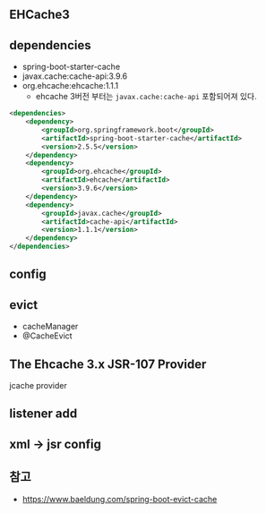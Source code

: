 ## EHCache3

## dependencies

- spring-boot-starter-cache
- javax.cache:cache-api:3.9.6
- org.ehcache:ehcache:1.1.1
    - ehcache 3버전 부터는 `javax.cache:cache-api` 포함되어져 있다.

```xml
<dependencies>
    <dependency>
        <groupId>org.springframework.boot</groupId>
        <artifactId>spring-boot-starter-cache</artifactId>
        <version>2.5.5</version>
    </dependency>
    <dependency>
        <groupId>org.ehcache</groupId>
        <artifactId>ehcache</artifactId>
        <version>3.9.6</version>
    </dependency>
    <dependency>
        <groupId>javax.cache</groupId>
        <artifactId>cache-api</artifactId>
        <version>1.1.1</version>
    </dependency>
</dependencies>
```

## config

## evict

- cacheManager
- @CacheEvict

## The Ehcache 3.x JSR-107 Provider

jcache provider

## listener add

## xml -> jsr config

## 참고

- https://www.baeldung.com/spring-boot-evict-cache